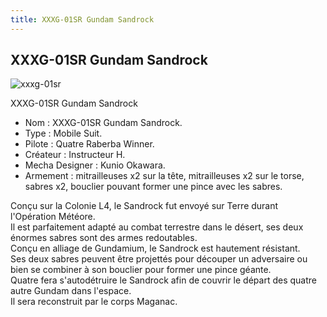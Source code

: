 ```yaml
---
title: XXXG-01SR Gundam Sandrock
---
```


XXXG-01SR Gundam Sandrock
-------------------------

![xxxg-01sr](/images/stories/saga/gundamwing/mechas/gundam/xxxg-01sr.jpg)


XXXG-01SR Gundam Sandrock  
  
- Nom : XXXG-01SR Gundam Sandrock.   
- Type : Mobile Suit.   
- Pilote : Quatre Raberba Winner.   
- Créateur : Instructeur H.   
- Mecha Designer : Kunio Okawara.   
- Armement : mitrailleuses x2 sur la tête, mitrailleuses x2 sur le torse, sabres x2, bouclier pouvant former une pince avec les sabres.   
  
Conçu sur la Colonie L4, le Sandrock fut envoyé sur Terre durant l'Opération Météore.   
Il est parfaitement adapté au combat terrestre dans le désert, ses deux énormes sabres sont des armes redoutables.   
Conçu en alliage de Gundamium, le Sandrock est hautement résistant.   
Ses deux sabres peuvent être projettés pour découper un adversaire ou bien se combiner à son bouclier pour former une pince géante.   
Quatre fera s'autodétruire le Sandrock afin de couvrir le départ des quatre autre Gundam dans l'espace.   
Il sera reconstruit par le corps Maganac.

